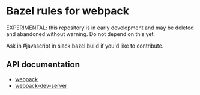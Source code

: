 # Bazel rules for webpack

EXPERIMENTAL: this repository is in early development and may be
deleted and abandoned without warning.
Do not depend on this yet.

Ask in #javascript in slack.bazel.build if you'd like to contribute.

## API documentation

- [webpack](docs/webpack.md)
- [webpack-dev-server](docs/webpack-dev-server.md)
